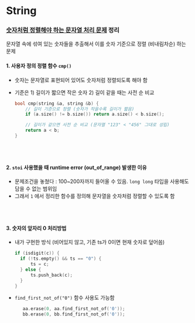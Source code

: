 # String 


### [숫자처럼 정렬해야 하는 문자열 처리 문제](https://www.acmicpc.net/problem/2870) 정리
문자열 속에 섞여 있는 숫자들을 추출해서 이를 숫자 기준으로 정렬 (비내림차순) 하는 문제

#### 1. 사용자 정의 정렬 함수 `cmp()` 
- 숫자는 문자열로 표현되어 있어도 숫자처럼 정렬되도록 해야 함 
- 기준은 1) 길이가 짧으면 작은 숫자 2) 길이 같을 때는 사전 순 비교 

  ```cpp
  bool cmp(string &a, string &b) {
      // 길이 기준으로 정렬 (숫자가 작을수록 길이가 짧음)
      if (a.size() != b.size()) return a.size() < b.size();

      // 길이가 같으면 사전 순 비교 (문자열 "123" < "456" 그대로 성립)
      return a < b;
  }
  ```
<br><br>

#### 2. `stoi` 사용했을 때 runtime error (out_of_range) 발생한 이유 
- 문제조건을 놓쳤다 : 100~200자까지 들어올 수 있음. `long long` 타입을 사용해도 담을 수 없는 범위임 
- 그래서 `1` 에서 정리한 함수를 정의해 문자열을 숫자처럼 정렬할 수 있도록 함 


<br><br>

#### 3. 숫자의 앞자리 0 처리방법 
- 내가 구현한 방식 (비어있지 않고, 기존 ts가 0이면 현재 숫자로 덮어씀)
  ```cpp
  if (isdigit(c)) {
    if (!ts.empty() && ts == "0") {
        ts = c;
    } else {
        ts.push_back(c);
    }
  }
  ```

- `find_first_not_of("0")` 함수 사용도 가능함 
  ```cpp
     aa.erase(0, aa.find_first_not_of('0'));
     bb.erase(0, bb.find_first_not_of('0'));
  ```


